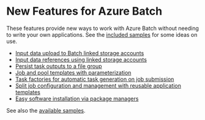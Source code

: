 # New Features for Azure Batch

These features provide new ways to work with Azure Batch without needing to write your own applications. See the [included samples](../samples) for some ideas on use.

* [Input data upload to Batch linked storage accounts](inputFiles.md#input-file-upload)
* [Input data references using linked storage accounts](inputFiles.md#referencing-input-data)
* [Persist task outputs to a file group](outputFiles.md)
* [Job and pool templates with parameterization](templates.md)
* [Task factories for automatic task generation on job submission](taskFactories.md)
* [Split job configuration and management with reusable application templates](application-templates.md)
* [Easy software installation via package managers](packages.md)

See also the [available samples](../samples).
